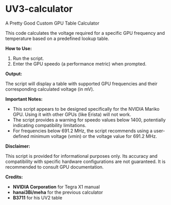# UV3-calculator
A Pretty Good Custom GPU Table Calculator

This code calculates the voltage required for a specific GPU frequency and temperature based on a predefined lookup table.

**How to Use:**

1. Run the script.
2. Enter the GPU speedo (a performance metric) when prompted.

**Output:**

The script will display a table with supported GPU frequencies and their corresponding calculated voltage (in mV).

**Important Notes:**

* This script appears to be designed specifically for the NVIDIA Mariko GPU. Using it with other GPUs (like Erista) will not work.
* The script provides a warning for speedo values below 1400, potentially indicating compatibility limitations.
* For frequencies below 691.2 MHz, the script recommends using a user-defined minimum voltage (vmin) or the voltage value for 691.2 MHz.

**Disclaimer:**

This script is provided for informational purposes only. Its accuracy and compatibility with specific hardware configurations are not guaranteed. It is recommended to consult GPU documentation.

**Credits:**

* **NVIDIA Corporation** for Tegra X1 manual
* **hanai3Bi/meha** for the previous calculator
* **B3711** for his UV2 table
